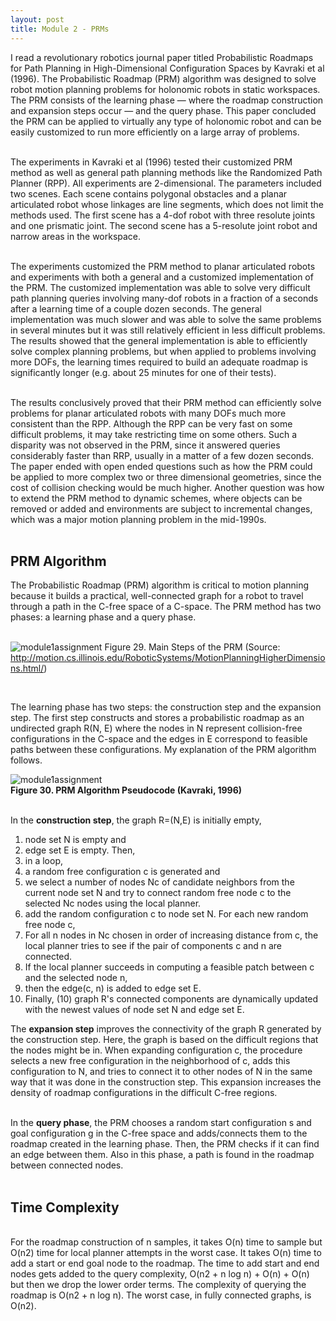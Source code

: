 ```yaml
---
layout: post
title: Module 2 - PRMs
---
```


I read a revolutionary robotics journal paper titled Probabilistic Roadmaps for Path Planning in High-Dimensional Configuration Spaces by Kavraki et al (1996). The Probabilistic Roadmap (PRM) algorithm was designed to solve robot motion planning problems for holonomic robots in static workspaces. The PRM consists of the learning phase — where the roadmap construction and expansion steps occur — and the query phase. This paper concluded the PRM can be applied to virtually any type of holonomic robot and can be easily customized to run more efficiently on a large array of problems. <br><br>

The experiments in Kavraki et al (1996) tested their customized PRM method as well as general path planning methods like the Randomized Path Planner (RPP). All experiments are 2-dimensional. The parameters included two scenes. Each scene contains polygonal obstacles and a planar articulated robot whose linkages are line segments, which does not limit the methods used. The first scene has a 4-dof robot with three resolute joints and one prismatic joint. The second scene has a 5-resolute joint robot and narrow areas in the workspace. <br><br>

The experiments customized the PRM method to planar articulated robots and experiments with both a general and a customized implementation of the PRM. The customized implementation was able to solve very difficult path planning queries involving many-dof robots in a fraction of a seconds after a learning time of a couple dozen seconds. The general implementation was much slower and was able to solve the same problems in several minutes but it was still relatively efficient in less difficult problems. The results showed that the general implementation is able to efficiently solve complex planning problems, but when applied to problems involving more DOFs, the learning times required to build an adequate roadmap is significantly longer (e.g. about 25 minutes for one of their tests). <br><br>

The results conclusively proved that their PRM method can efficiently solve problems for planar articulated robots with many DOFs much more consistent than the RPP.  Although the RPP can be very fast on some difficult problems, it may take restricting time on some others. Such a disparity was not observed in the PRM, since it  answered queries considerably faster than RRP, usually in a matter of a few dozen seconds. The paper ended with open ended questions such as how the PRM could be applied to more complex two or three dimensional geometries, since the cost of collision checking would be much higher. Another question was how to extend the PRM method to dynamic schemes, where objects can be removed or added and environments are subject to incremental changes, which was a major motion planning problem in the mid-1990s. <br><br>

## PRM Algorithm 
 The Probabilistic Roadmap (PRM) algorithm is critical to motion planning because it builds a practical, well-connected graph for a robot to travel through a path in the C-free space of a C-space. The PRM method has two phases: a learning phase and a query phase. <br><br>

 ![module1assignment](https://cabreraleon.github.io/images/fig29.png)
 Figure 29. Main Steps of the PRM (Source: http://motion.cs.illinois.edu/RoboticSystems/MotionPlanningHigherDimensions.html/) 

 <br>

 The learning phase has two steps: the construction step and the expansion step. The first step constructs and stores a probabilistic roadmap as an undirected graph R(N, E) where the nodes in N represent collision-free configurations in the C-space and the edges in E correspond to feasible paths between these configurations. My explanation of the PRM algorithm follows.

 ![module1assignment](https://cabreraleon.github.io/images/fig30.png) <br>
    **Figure 30. PRM Algorithm Pseudocode (Kavraki, 1996)** <br><br>

In the **construction step**, the graph R=(N,E) is initially empty,
1. node set N is empty and 
2. edge set E is empty. Then, 
3. in a loop,
4. a random free configuration c is generated and 
5. we select a number of nodes Nc of candidate neighbors from the current node set N and try to connect random free node c to the selected Nc nodes using the local planner. 
6. add the random configuration c to node set N. For each new random free node c, 
7. For all n nodes in Nc chosen in order of increasing distance from c, the local planner tries to see if the pair of components c and n are connected. 
8. If the local planner succeeds in computing a feasible patch between c and the selected node n, 
9. then the edge(c, n) is added to edge set E. 
10. Finally, (10) graph R's connected components are dynamically updated with the newest values of node set N and edge set E. 

The **expansion step** improves the connectivity of the graph R generated by the construction step. Here, the graph is based on the difficult regions that the nodes might be in. When expanding configuration c, the procedure selects a new free configuration in the neighborhood of c, adds this configuration to N, and tries to connect it to other nodes of N in the same way that it was done in the construction step. This expansion increases the density of roadmap configurations in the difficult C-free regions. <br><br>

In the **query phase**, the PRM chooses a random start configuration s and goal configuration g in the C-free space and adds/connects them to the roadmap created in the learning phase. Then, the PRM checks if it can find an edge between them. Also in this phase, a path is found in the roadmap between connected nodes.<br><br>

## Time Complexity 
<br>
For the roadmap construction of n samples, it takes O(n) time to sample but O(n2) time for local planner attempts in the worst case. It takes O(n) time to add a start or end goal node to the roadmap. The time to add start and end nodes gets added to the query complexity, O(n2 + n log n) + O(n) + O(n)  but then we drop the  lower order terms. The complexity of querying the roadmap is O(n2 + n log n). The worst case, in fully connected graphs, is O(n2). <br>
<br>
